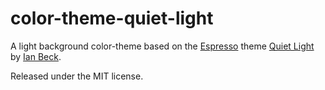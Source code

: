 # color-theme-quiet-light

A light background color-theme based on the [Espresso][] theme
[Quiet Light][quiet-light] by [Ian Beck][onecrayon].

Released under the MIT license.

[espresso]: http://macrabbit.com/espresso/
[quiet-light]: http://github.com/onecrayon/quiet-light.foam
[onecrayon]: http://beckism.com/
